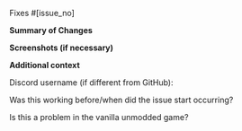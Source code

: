 <!-- ⚠⚠ Do not delete this pull request template! ⚠⚠ -->
<!-- Pull requests that do not follow this template are likely to be ignored. -->

<!-- Add the issues this PR fixes here. If no issues are related to this PR, then this line can be removed. -->
Fixes #[issue_no]

**Summary of Changes**
<!-- Please provide a summary of changes for this pull request, ensuring all changes are explained. -->


**Screenshots (if necessary)**
<!-- If your PR includes visual changes, screenshots from before and after your change should always be included. -->


**Additional context**
<!-- Add any other context about the pull request here. -->

<!-- You may optionally provide your discord username, so that we may contact you directly about the issue. -->
Discord username (if different from GitHub):

Was this working before/when did the issue start occurring?

Is this a problem in the vanilla unmodded game?
